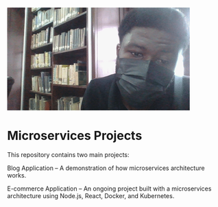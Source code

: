 ![Welcome (:](./assests/m.gif)

# Microservices Projects

This repository contains two main projects:

Blog Application – A demonstration of how microservices architecture works.

E-commerce Application – An ongoing project built with a microservices architecture using Node.js, React, Docker, and Kubernetes.
